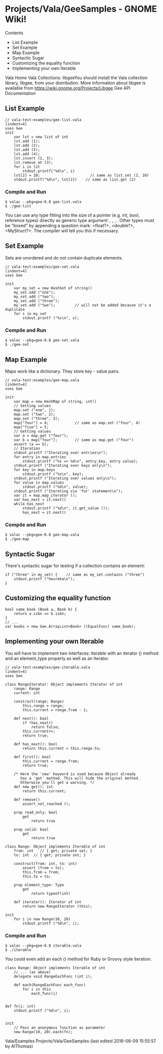 # Projects/Vala/GeeSamples - GNOME Wiki!

Contents

- List Example
- Set Example
- Map Example
- Syntactic Sugar
- Customizing the equality function
- Implementing your own Iterable

Vala Home Vala Collections: libgeeYou should install the Vala collection
library, libgee, from your distribution. More information about libgee is
available from https://wiki.gnome.org/Projects/Libgee Gee API Documentation

## List Example

```genie
// vala-test:examples/gee-list.vala
[indent=4]
uses Gee
init
    var lst = new list of int
    lst.add (1);
    lst.add (2);
    lst.add (5);
    lst.add (4);
    lst.insert (2, 3);
    lst.remove_at (3);
    for i in lst
        stdout.printf("%d\n", i)
    lst[2] = 10;                       // same as list.set (2, 10)
    stdout.printf("%d\n", lst[2])    // same as list.get (2)
```

### Compile and Run

```shell
$ valac --pkg=gee-0.8 gee-list.vala
$ ./gee-list
```

You can use any type fitting into the size of a pointer (e.g. int, bool,
reference types) directly as generic type argument: <bool>, <int>, <string>,
<MyObject>. Other types must be "boxed" by appending a question mark: <float?>,
<double?>, <MyStruct?>.  The compiler will tell you this if necessary. 


## Set Example
Sets are unordered and do not contain duplicate elements.

```genie
// vala-test:examples/gee-set.vala
[indent=4]
uses Gee

init
    var my_set = new HashSet of string()
    my_set.add ("one");
    my_set.add ("two");
    my_set.add ("three");
    my_set.add ("two");         // will not be added because it's a duplicate
    for s in my_set
        stdout.printf ("%s\n", s);
```

### Compile and Run

```shell
$ valac --pkg=gee-0.8 gee-set.vala
$ ./gee-set
```


## Map Example
Maps work like a dictionary. They store key - value pairs.

```genie
// vala-test:examples/gee-map.vala
[indent=4]
uses Gee

init
    var map = new HashMap of string, int()
    // Setting values
    map.set ("one", 1);
    map.set ("two", 2);
    map.set ("three", 3);
    map["four"] = 4;            // same as map.set ("four", 4)
    map["five"] = 5;
    // Getting values
    var a = map.get ("four");
    var b = map["four"];        // same as map.get ("four")
    assert (a == b);
    // Iteration
    stdout.printf ("Iterating over entries\n");
    for entry in map.entries
        stdout.printf ("%s => %d\n", entry.key, entry.value);
    stdout.printf ("Iterating over keys only\n");
    for key in map.keys
        stdout.printf ("%s\n", key);
    stdout.printf ("Iterating over values only\n");
    for value in map.values
        stdout.printf ("%d\n", value);
    stdout.printf ("Iterating via 'for' statement\n");
    var it = map.map_iterator ();
    var has_next = it.next()
    while has_next
        stdout.printf ("%d\n", it.get_value ());
        has_next = it.next()
```

### Compile and Run

```shell
$ valac --pkg=gee-0.8 gee-map.vala
$ ./gee-map
```


## Syntactic Sugar
There's syntactic sugar for testing if a collection contains an element:

```
if ("three" in my_set) {    // same as my_set.contains ("three")
    stdout.printf ("heureka\n");
}
```


## Customizing the equality function

```
bool same_book (Book a, Book b) {
    return a.isbn == b.isbn;
}
// ...
var books = new Gee.ArrayList<Book> ((EqualFunc) same_book);
```


## Implementing your own Iterable
You will have to implement two interfaces: Iterable with an iterator () method
and an element_type property as well as an Iterator.

```genie
// vala-test:examples/gee-iterable.vala
[indent=4]
uses Gee

class RangeIterator: Object implements Iterator of int
    range: Range
    current: int

    construct(range: Range)
        this.range = range;
        this.current = range.from - 1;

    def next(): bool
        if !has_next()
            return false;
        this.current++;
        return true;

    def has_next(): bool
        return this.current < this.range.to;

    def first(): bool
        this.current = range.from;
        return true;

    /* Here the 'new' keyword is used because Object already
       has a 'get' method. This will hide the original method.
       Otherwise you'll get a warning. */
    def new get(): int
        return this.current;

    def remove()
        assert_not_reached ();

    prop read_only: bool
        get
            return true

    prop valid: bool
        get
            return true

class Range: Object implements Iterable of int
    from: int   // { get; private set; }
    to: int  // { get; private set; }

    construct(from: int, to: int)
        assert (from < to);
        this.from = from;
        this.to = to;

    prop element_type: Type
        get
            return typeof(int)

    def iterator(): Iterator of int
        return new RangeIterator (this);

init
    for i in new Range(10, 20)
        stdout.printf ("%d\n", i);
```

### Compile and Run

```shell
$ valac --pkg=gee-0.8 iterable.vala
$ ./iterable
```

You could even add an each () method for Ruby or Groovy style iteration.

```genie
class Range: Object implements Iterable of int
    // ... (as above)
    delegate void RangeEachFunc (int i);

    def each(RangeEachFunc each_func)
        for i in this
            each_func(i)


def fn(i: int)
    stdout.printf ("%d\n", i);


init
    // Pass an anonymous function as parameter
    new Range(10, 20).each(fn);
```

Vala/Examples Projects/Vala/GeeSamples
    (last edited 2016-08-09 15:55:57 by AlThomas)
